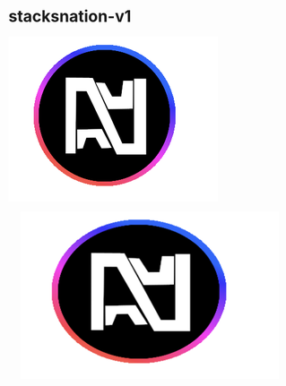 # stacksnation-v1

![marketplace](stacksnation.png)

<p align="center">
  <img width="460" height="300" src="stacksnation.png">
</p>
